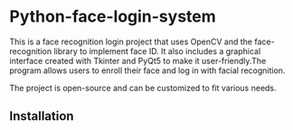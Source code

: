# Python-face-login-system

This is a face recognition login project that uses OpenCV and the face-recognition library to implement face ID. It also includes a graphical interface created with Tkinter and PyQt5 to make it user-friendly.The program allows users to enroll their face and log in with facial recognition.

The project is open-source and can be customized to fit various needs.

## Installation
